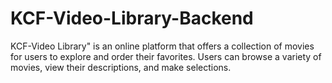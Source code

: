 # KCF-Video-Library-Backend
KCF-Video Library" is an online platform that offers a collection of movies for users to explore and order their favorites. Users can browse a variety of movies, view their descriptions, and make selections.
